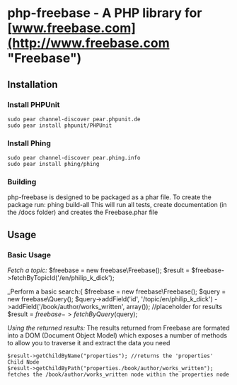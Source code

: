 # php-freebase - A PHP library for [www.freebase.com](http://www.freebase.com "Freebase")

## Installation

### Install PHPUnit
    sudo pear channel-discover pear.phpunit.de
    sudo pear install phpunit/PHPUnit

### Install Phing
    sudo pear channel-discover pear.phing.info
    sudo pear install phing/phing


### Building
php-freebase is designed to be packaged as a phar file. To create the package run:
    phing build-all
This will run all tests, create documentation (in the /docs folder) and creates the Freebase.phar file

## Usage

### Basic Usage

_Fetch a topic:_
    $freebase = new freebase\Freebase();
    $result = $freebase->fetchByTopicId('/en/philip_k_dick');

_Perform a basic search:{
    $freebase = new freebase\Freebase();
    $query = new freebase\Query();
    $query->addField('id', '/topic/en/philip_k_dick')
          ->addField('/book/author/works_written', array()); //placeholder for results
    $result = $freebase->fetchByQuery($query);

_Using the returned results:_
The results returned from Freebase are formated into a DOM (Document Object Model) which exposes a number of methods to allow you to traverse it and extract the data you need

    $result->getChildByName("properties"); //returns the 'properties' Child Node
    $result->getChildByPath("properties./book/author/works_written"); fetches the /book/author/works_written node within the properties node
